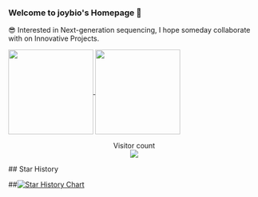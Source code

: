### Welcome to joybio's Homepage 👋
😎 Interested in Next-generation sequencing, I hope someday collaborate with on Innovative Projects.

<a href="https://github.com/joybio">
  <img align="center" height="170px" src="https://github-readme-stats.vercel.app/api?username=joybio&show_icons=true&theme=buefy" />
</a>
<a href="https://github.com/joybio">
  <img align="center" height="170px" src="https://github-readme-stats.vercel.app/api/top-langs/?username=joybio&layout=compact&show_icons=true&theme=buefy" />
</a>
<p align="center"> 
  Visitor count<br>
  <img src="https://profile-counter.glitch.me/joybio/count.svg" />
</p>
## Star History

##[![Star History Chart](https://api.star-history.com/svg?repos=joybio/multiPrime&type=Date)](https://star-history.com/#joybio/multiPrime&Date)
